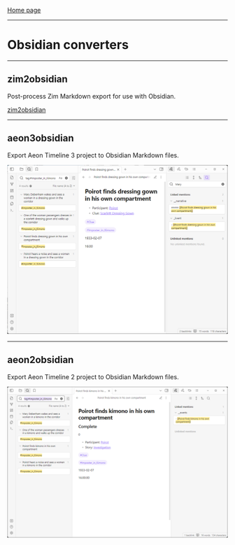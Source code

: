 [Home page](index.html)

---

# Obsidian converters

---

## zim2obsidian
Post-process Zim Markdown export for use with Obsidian. 

[zim2obsidian](https://github.com/peter88213/zim2obsidian)

---

## aeon3obsidian

Export Aeon Timeline 3 project to Obsidian Markdown files.

[![aeon3obsidian](img/aeon3obsidian.png)](https://peter88213.github.io/aeon3obsidian/)

---

## aeon2obsidian

Export Aeon Timeline 2 project to Obsidian Markdown files.

[![aeon2obsidian](img/aeon2obsidian.png)](https://peter88213.github.io/aeon2obsidian/)

